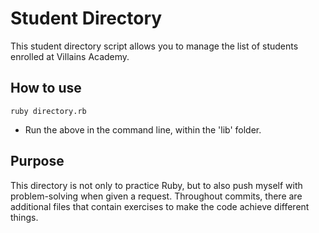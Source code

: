 # Student Directory

This student directory script allows you to manage the list of students enrolled at Villains Academy.

## How to use

``` shell
ruby directory.rb
```

- Run the above in the command line, within the 'lib' folder.

## Purpose

This directory is not only to practice Ruby, but to also push myself with problem-solving when given a request.
Throughout commits, there are additional files that contain exercises to make the code achieve different things.